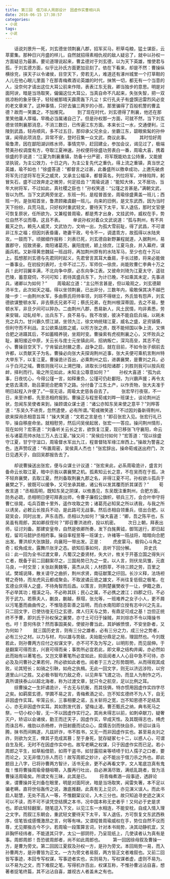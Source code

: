 ```yaml
---
title: 第三回　借刀杀人周郎设计　因虚作实曹相兴兵
date: 2016-06-15 17:38:57
categories:
- 小说
tags:
- 小说
---
```

　　话说刘景升一死，刘玄德坐领荆襄八郡，招军买马，积草屯粮，猛士谋臣，云萃雾集。那种日兴月盛的样儿，自然就招得素相仇视的敌人疑忌了，就中以孙权一方面疑忌为最甚。要论道理说起来，曹孟德对于刘玄德，以为天下英雄，惟使君与孤，于刘玄德方面，似乎比孙氏方面更加忌刻了。<!-- more -->依在下看来，却是不然：曹操纵横徐兖，挟天子以令诸侯，目空天下，旁若无人，难道还有涿州城里一个打草鞋的人儿在他心眼儿里面？在那青梅煮酒论英雄的时代，抹煞一切，都无有一个当意的人，没奈何才请出这位大耳公前来作陪，表表江东无我，卿当独步的意思。明是对面阿谀，暗是当场取笑，偏偏这位大耳公，当真自命不凡起来，失张失智，把一双挑凉粉的象牙筷子，轻轻被那晴天霹雳轰下凡尘！实行孔夫子有盛馔迅雷烈风必变的老文章来了。这种事情，只好去骗三两岁的小孩，那里骗得了百般机警的曹孟德？故而一笑置之，不加推究。
　　到了现在时代，刘玄德得了荆襄，他还在那里笑他庸人厚福，早晚必当属诸自己了。但是孙权那一方面，可就不然，当下刘玄德坐领荆襄那消息，不消三数日，已传遍江东方面。本来长江一水，交通便利，江陵到武昌，轻舟顺风，多不过五日，那仰承父兄余业，坐霸江东，碧眼紫髯的孙仲谋，闻得此项消息，异常不安，登时召集一众文武，商议此事。
　　其时恰好周瑜鲁肃，因在鄙阳湖训练水师，事情完毕，赶回建业，参加会议，谒见过了，极端赞美孙权调度有方，夺取江夏神速。孙权便将徐盛功劳表白一番，周瑜大喜，携着徐盛的手说道：“江夏为荆襄重镇，防备十分严密，将军既能劝主公持重，又能披坚执锐，为主公效力，十日之内，为主公复先代之重仇，得上流之重镇，真当世之英雄，瑜不如也！”徐盛答道：“都督言之过甚，此番盛所以徼幸成功，上邀先破虏将军先讨逆将军在天之威灵，又承主公福泽，都督英名，列位将军，冲锋陷阵，躬冒矢石，盛不过效奔走之微劳，何足挂齿？”周瑜说道：“能知大体，又不居功，当年大树将军，不过如此，真社稷之臣也！”孙权笑道：“公瑾之言甚是。”满朝文武，皆以为然。当下文武两旁坐定，东班一列，是程普首坐，周瑜徐盛黄盖一班儿；西班一列，是张昭首坐，鲁肃顾雍虞翻一班儿。向来的旧例，是文东武西，因为当时天下纷纷，兵荒马乱，只好权时重武轻文，要待天下太平，军人退伍，那时文官便可恢复原状，任所欲为，又兼程普周瑜，都是秀才出身，文挂武帅，威权在手，势位自然不议而尊。这且不表。
　　单说孙权对着众文武说道：“孤与荆州，有不共戴天之仇，赖先人威灵，文武协力，文响一出，为孤大雪前耻，得了武昌，不可谓非江东之福；但因刘表昏庸，艳妻干政，号令不一，调遣乖方，故孤得以水陆夹攻，一鼓而下。顷据细作报称：刘表已死，刘玄德自新野兼程就道，入据荆州，易置郡守，招致贤豪，南阳诸葛亮，襄阳庞统，颖上徐庶，江夏马良，并入幕府，谋画兵机。又新得黄忠魏延一班战将，再加荆州原有的水陆军马，至少也在十万以上。孤想那刘玄德与先君同时起义，先君曾言其耳大垂肩，手长过膝，将来必能做一番事业。在初投刘表时，士卒不过二万，军师仅—徐庶，尚能败曹仁李典十万之兵！此时羽翼丰满，不北向争中原，必东向争江表。又彼命刘琦为江夏太守，遥驻巴陵，蓄意窥伺，不问可知；若待其盛兵东下，为计已晚，不如乘其未定，先事进兵，诸卿以为如何？”
　　周瑜起立道：“主公所言甚是，但以瑜观之，刘玄德颠沛半生，此次如天之福，得以坐领荆襄，已出非分，三数年内，瑜敢保其决不越巴陵一步：一由荆州水军，多由蔡氏将帅率领，刘琮不得继立，外氏皆有怨声，刘玄德欲谋整顿水军，非去蔡氏兄弟不可；蔡氏兄弟，在荆州根深蒂固，去之不易，整顿水军，非旦夕间可以猝办。二由荆州八郡，悉易新人，风土民情，均非素悉，劳来安辑，动轧经年，出兵东下，良不易与。我不攻彼，彼决不能自启兵端，以耗未充之兵力。甘兴霸久惯江湖，坐领九江，徐文响统辖江夏，威名之盛，足资镇慑，但利守而不利战。主公欲乘战胜之威，以殄方张之虏，既不能倾国以争上流，又惧合肥之进蹑其后，不如蓄精养锐，坐观时变。曹操索有虎视荆襄之心，又怀败兵之耻，襄阳接近中原，关云长与庞士元坐镇此间，招纳叛亡，深沟高垒，其志不在小。曹操目空天下，宁肯留此肘腋之患，战争之启，就在目前，不如令张子纲前去许都，以贡献天子为名，曹操必向张大夫探询荆州近事，张大夫便可乘机言荆州特大举东下，以复江夏。曹操诡计百出，必乘荆州之后，进袭襄樊，是曹刘之兵，必斗于白河之域。曹胜则我可以上溯巴陵，进取长沙桂阳诸郡；刘胜则我可以按兵观衅，择利而行。瑜之所见如此，未知主公尊意如何？”
　　孙权大喜道：“孤为此事，日夜忧心，今得公瑾一言，如释重负，公瑾可仍赴鄱阳，为兴霸声援；再令太史慈去濡须，助吕蒙扼合肥南下之路。分付备了江东土产，以作贡物，张大夫准于明日起程入许便了。”一宿无话，周瑜太史慈各自去了。
　　张宏早行夜宿，不一日，来至许都，先至丞相府报到。曹操正与程昱荀彧刘晔一班谋士，谈论荆州近状，忽闻东吴使者来到，操顾谓众谋士道：“诸公亦知东吴来使之意平？”刘晔答道：“东吴久不进贡，忽然遣使，必有所谓。”荀彧微笑道：“不过因刘备新得荆州，欲来探询丞相意旨耳！”操大笑道：“文若之言是也！”即召张宏入见。张宏行礼已毕，操自移座命坐。就相慰劳，然后问吴侯起居，张宏一一答应。操问荆州情形，现在如何？宏答道：“刘备听关云长之言，欲恢复江夏，现已移张飞守襄阳，命云长与诸葛亮帅水陆三万人去江夏。”操又问：“吴侯应付如何？”宏答道：“现以徐盛守江夏，甘宁守湓口，周瑜督水军出九江，程普督陆军缘江岸西上。”操故为警喜之色，连声赞叹道：“布置周密，吴侯真人杰也！”张宏辞出，操命荀彧送出府门，次日见遇天子，自回吴郡报告去了。

　　却说曹操送出张宏，便与众谋士计议道：“张宏来此，必系周瑜诡计，盛言刘备命云长取江夏，暗中示我以袭襄樊之机。孤素知云长之意，不在吴而在于孤，决不轻弃襄樊，去取江夏。然刘备取荆襄九郡之名，非得江夏不可。孙权欲斗孤兵于襄樊之下，彼既可以缓争，又可坐承其敝，诸公有以发其覆而折其谋否？”
　　荀攸言道：“丞相高明，既知东吴之阴谋，以攸愚见，东吴既注重荆州，合肥方面，防务必疏，丞相明日便可拜表出师，令曹子廉假公旗帜，顿兵三万，会合叶申守将曹仁徐晃，屯兵百数十里外，遥作攻取之势；诸葛亮必知吴之所以诱我，与我之所以诱吴，必敕云长按兵不动，是此路可无战事。然后丞相自领重兵，径出合肥，以窥吴会，同时出发，声东击西，丞相以为如何？”操大喜道：“卿，吾之陈平也，东吴虽有周郎，其如卿叔侄何？”即召曹洪进府，投以机密。
　　次日上朝，拜表出师，征讨刘备。那建安皇帝，自然是依卿所奏，发下白旄黄钺，御驾送行，即日起程，留司马懿护丞相府事。操自率程昱等一班谋士，许褚等一班战将，暗暗向合肥出发。曹洪却大张旗鼓，向襄阳一带出发。正是：
　　虎皮蒙马，极钩心斗角之奇；蛟角成龙，露舞爪张牙之态。欲知后事如何，且听下回分解。
　　异史氏曰：此一回为全书过渡文章，凡蜀汉之委贤材，失大计，攸关于开基立国之得失兴亡者，既备于前二回翻案尽之，三国局势已为之一变。以人言，则伏龙凤雏，元直马良，一时交至；关张赵黄魏等，英杰从风；人材蔚萃，不待三顾之劳，百里之试。樊城说降，散关请守之曲折，荆州求贤，南征献策之纡回。长沙义释，法场袒臂之奇特，而龙虎风云都成聚会。不取波谲云诡之雄文，不尚往复低徊之极笔，在玄德业庆得人之盛，不待角智而后昌。以策言，则荆楚襄樊收于一让，伊籍之救，不必举其功；檀溪之马，不必称其跃；民心之属，不必携之渡江；四郡之归，不必芳于武力。若蔡夫人，蒯良，蒯越，蔡瑁，张允等，一班难养之女子小人，更不屑以污笔墨而曲曲传之，不惟隐恶彰善之旨明，而白水南阳即立授有志中兴之先主。只二回文字，已使彷徨无归之玄德，席人归天与之势，有鼎足可成之基！岂但正统终不予曹，即刘氏于孙权保之襄樊，亦寸土可归于操贼，并刘琮亦不令以降操书也。吁！意何伟欤？然而事固美矣，使彼孙曹当此，其妒嫉愤恨，不安坐卧者，又为何如？
　　就三国历史言，则有三分之雄者，必有三分之力，成三分之势者，必有三分之材。以力与材，均以雄与势敌，夫始能分鼎足之局，理固然也。今刘既若此，则孙曹两方应付之权谋文字，亦不可不及为写之，以明形势，而见屈伸。于是翻案可得而言，兴衰可得而亲；事势所必宜若此，即文章之结构井阖，亦必然如此而始有以著笔也。又岂文章著笔所必宜如此，抑且阅者人人心目中急不可待，亦必及及问曹孙之果若何，所必欲如此者也。阅者于三方之形势既明，从而得观其成败，论其短长；如骑之引鞅，如舟之执楫。无此一回文字，则无以济远涉险，以穷道里山川之胜。又必极书智均力敌之奇，以见奔车飞渡之功，而显人为制作之巧，真所谓挟泰山以超北海者，称为过渡文章，犹只令之航空，足以比例之耳。
　　综曹操之一生奸谲诡计，千古无与抗衡，而其伎俩，特亦惯用因虚作实四字尽之矣。如羁縻玄德，学圃不易之言，青梅煮酒之论，岂不知玄德终不为人下，自无非因虚作实耳。牢笼云长，三事相要之诺，五关斩将之宽，岂不知恩德不足结其心，亦无非因虚作实耳。其如割发代首，望梅止渴，曹丕甄氏之纳，典韦死马之祭，一切小权小智，无一不以因虚作实行之。其尚未得志以前，如刺卓献刀，疑奢灭户，矫诏以会诸侯，勤王而迁天子，因虚作实，早成天性。及其既得志也，缚虎而诛吕布，维肋以杀杨修，许田射鹿而试众心，腐儒舌剑而快自杀，矫诏以诛马腾，抹书而间韩遂，凡兹奸诈，书不胜书，又无一而非因虚作实也。甚至易炎刘之祚，则欲为文王，俾其子克成其篡；至于身死，犹存疑冢七十二，以惑人心，可谓自生及死，无时不在因虚作实中也。故写老瞒之权谋，只于因虚作实而已足。若小周郎之平生，如草船借箭，如蒋干盗书，如甘露招亲等啧啧于妇人孺子之口者，要而论之，又无非借刀杀人而已！故写周郎之妙计，必不能出于借刀杀之外也。即此题目上八字，已将孙曹两方智计，活书无余，更不必再看文字，文人笔底岂真有鬼哉！惟将曹操周瑜骨髓咀嚼，入腹再行吐出，自必淋漓尽致，满纸乱跳者，皆为活曹操活周瑜矣。所谓文有三昧，此其是已。
　　将青梅煮酒一段事迹，透辟论来，谓曹操并无刘备在眼里，明是对面阿谀，暗是当场取笑，闻雷失箸，本不足以骗老瞒，直将世俗轰传之说，澈底推翻，此真有无上见识，亦见演义误人。而此书启人聪慧，无处不高人一等，不惟翻棠议论，入木三分也。故只知追寻史迹之演义可以不读，而不可不读凭空结撰之本书，况中国本称无史者乎！又何必于史是求也。即此轻轻翻案，随笔逗入下文，以见江东一水相连，不能安枕，自成入情入理之文字。而叙江东朝会，重武轻文要待天下太平，军人退伍，方可恢复文东武西秩序，信笔皆成感慨激昂之言，何等有味。又谓程普周瑜威权在手，势位自然不议而尊，尤见揶揄古今不少。若周瑜一段策算言词，针对本书局势，决其动静机宜，又非胸怀经纬者，不能道其只字，太公一部阴符，乃呈现纸上，几使读者认为真有是事。周郎周郎！吾恐彼周郎者，尚不如此周郎也。
　　第一回因徐母叙及曹操一方，是曹为旁文。第二回因江夏叙及孙权一方，是孙为旁文。本回局势一易，而入孙曹两方，是孙曹皆为正文。一方为旁文者易叙，两方皆正文者难叙也。又前二回皆写事迹，本回专写权谋，写事迹者实也，实则易为，写权谋者虚，虚则不易为。以不易为之文，而下难叙之笔，写得机诈百出，权谋互称，不惟孙曹沾沾自喜，想著者捉笔终篇，其不沾沾自喜，雄视古人者盖未之有也。

